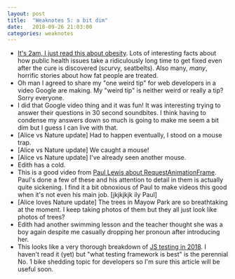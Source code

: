 ```yaml
---
layout: post
title:  "Weaknotes 5: a bit dim"
date:   2018-09-26 21:03:00
categories: weaknotes
---
```

* [It's 2am, I just read this about obesity](https://highline.huffingtonpost.com/articles/en/everything-you-know-about-obesity-is-wrong/). Lots of interesting facts about how public health issues take a ridiculously long time to get fixed even after the cure is discovered (scurvy, seatbelts). Also many, *many*, horrific stories about how fat people are treated.
* Oh man I agreed to share my "one weird tip" for web developers in a video Google are making. My "weird tip" is neither weird or really a tip? Sorry everyone.
* I did that Google video thing and it was fun! It was interesting trying to answer their questions in 30 second soundbites. I think having to condense my answers down so much is going to make me seem a bit dim but I guess I can live with that.
* [Alice vs Nature update] Had to happen eventually, I stood on a mouse trap.
* [Alice vs Nature update] We caught a mouse!
* [Alice vs Nature update] I've already seen another mouse.
* Edith has a cold.
* This is a good video from [Paul Lewis about RequestAnimationFrame](https://www.youtube.com/watch?v=wSEU7ivOnzc). Paul's done a few of these and his attention to detail in them is actually quite sickening. I find it a bit obnoxious of Paul to make videos this good when it's not even his main job. [jkjkjkjk ily Paul]
* [Alice loves Nature update] The trees in Mayow Park are so breathtaking at the moment. I keep taking photos of them but they all just look like photos of trees?
* Edith had another swimming lesson and the teacher thought she was a boy again despite me casually dropping her pronoun after introducing her.
* This looks like a very thorough breakdown of [JS testing in 2018](https://medium.com/welldone-software/an-overview-of-javascript-testing-in-2018-f68950900bc3). I haven't read it (yet) but "what testing framework is best" is the perennial No. 1 bike shedding topic for developers so I'm sure this article will be useful soon.
